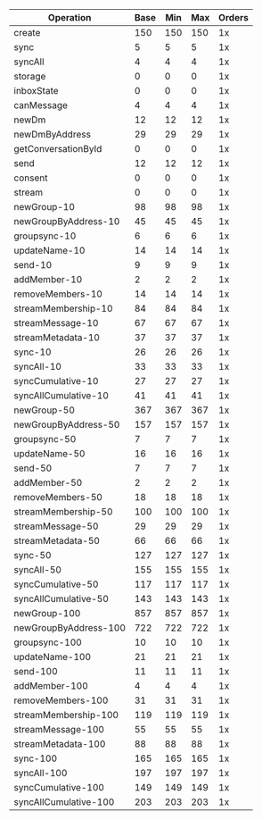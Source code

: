 | Operation | Base | Min | Max | Orders |
| --- | --- | --- | --- | --- |
| create | 150 | 150 | 150 | 1x |
| sync | 5 | 5 | 5 | 1x |
| syncAll | 4 | 4 | 4 | 1x |
| storage | 0 | 0 | 0 | 1x |
| inboxState | 0 | 0 | 0 | 1x |
| canMessage | 4 | 4 | 4 | 1x |
| newDm | 12 | 12 | 12 | 1x |
| newDmByAddress | 29 | 29 | 29 | 1x |
| getConversationById | 0 | 0 | 0 | 1x |
| send | 12 | 12 | 12 | 1x |
| consent | 0 | 0 | 0 | 1x |
| stream | 0 | 0 | 0 | 1x |
| newGroup-10 | 98 | 98 | 98 | 1x |
| newGroupByAddress-10 | 45 | 45 | 45 | 1x |
| groupsync-10 | 6 | 6 | 6 | 1x |
| updateName-10 | 14 | 14 | 14 | 1x |
| send-10 | 9 | 9 | 9 | 1x |
| addMember-10 | 2 | 2 | 2 | 1x |
| removeMembers-10 | 14 | 14 | 14 | 1x |
| streamMembership-10 | 84 | 84 | 84 | 1x |
| streamMessage-10 | 67 | 67 | 67 | 1x |
| streamMetadata-10 | 37 | 37 | 37 | 1x |
| sync-10 | 26 | 26 | 26 | 1x |
| syncAll-10 | 33 | 33 | 33 | 1x |
| syncCumulative-10 | 27 | 27 | 27 | 1x |
| syncAllCumulative-10 | 41 | 41 | 41 | 1x |
| newGroup-50 | 367 | 367 | 367 | 1x |
| newGroupByAddress-50 | 157 | 157 | 157 | 1x |
| groupsync-50 | 7 | 7 | 7 | 1x |
| updateName-50 | 16 | 16 | 16 | 1x |
| send-50 | 7 | 7 | 7 | 1x |
| addMember-50 | 2 | 2 | 2 | 1x |
| removeMembers-50 | 18 | 18 | 18 | 1x |
| streamMembership-50 | 100 | 100 | 100 | 1x |
| streamMessage-50 | 29 | 29 | 29 | 1x |
| streamMetadata-50 | 66 | 66 | 66 | 1x |
| sync-50 | 127 | 127 | 127 | 1x |
| syncAll-50 | 155 | 155 | 155 | 1x |
| syncCumulative-50 | 117 | 117 | 117 | 1x |
| syncAllCumulative-50 | 143 | 143 | 143 | 1x |
| newGroup-100 | 857 | 857 | 857 | 1x |
| newGroupByAddress-100 | 722 | 722 | 722 | 1x |
| groupsync-100 | 10 | 10 | 10 | 1x |
| updateName-100 | 21 | 21 | 21 | 1x |
| send-100 | 11 | 11 | 11 | 1x |
| addMember-100 | 4 | 4 | 4 | 1x |
| removeMembers-100 | 31 | 31 | 31 | 1x |
| streamMembership-100 | 119 | 119 | 119 | 1x |
| streamMessage-100 | 55 | 55 | 55 | 1x |
| streamMetadata-100 | 88 | 88 | 88 | 1x |
| sync-100 | 165 | 165 | 165 | 1x |
| syncAll-100 | 197 | 197 | 197 | 1x |
| syncCumulative-100 | 149 | 149 | 149 | 1x |
| syncAllCumulative-100 | 203 | 203 | 203 | 1x |
